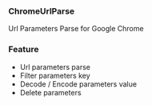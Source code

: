 ### ChromeUrlParse

Url Parameters Parse for Google Chrome


### Feature
- Url parameters parse
- Filter parameters key
- Decode / Encode parameters value
- Delete parameters
